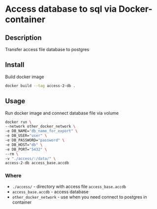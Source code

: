# Access database to sql via Docker-container

## Description

Transfer access file database to postgres

## Install

Build docker image

```sh
docker build --tag access-2-db .
```

## Usage

Run docker image and connect database file via volume

```sh
docker run \
--network other_docker_network \
-e DB_NAME="db_name_for_export" \
-e DB_USER="user" \
-e DB_PASSWORD="password" \
-e DB_HOST="db" \
-e DB_PORT="5432" \
--rm \
-v "./access/:/data/" \
access-2-db access_base.accdb 
```

### Where

- `./access/` - directory with access file `access_base.accdb`
- `access_base.accdb` - access database
- `other_docker_network` - use when you need connect to postgres in container
